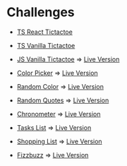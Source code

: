 # Challenges

* [TS React Tictactoe](/ts-react-tictactoe)

* [TS Vanilla Tictactoe](/ts-vanilla-tictactoe)

* [JS Vanilla Tictactoe](/js-vanilla-tictactoe) 
=> [Live Version](https://monicavaquerano.github.io/challenges/js-vanilla-tictactoe/index.html)

* [Color Picker](/color-picker) 
=> [Live Version](https://monicavaquerano.github.io/challenges/color-picker/index.html)

* [Random Color](/random-color) 
=> [Live Version](https://monicavaquerano.github.io/challenges/random-color/index.html)

* [Random Quotes](/random-quotes) 
=> [Live Version](https://monicavaquerano.github.io/challenges/random-quotes/index.html)

* [Chronometer](/chronometer) 
=> [Live Version](https://monicavaquerano.github.io/challenges/chronometer/index.html)

* [Tasks List](/tasks-list) 
=> [Live Version](https://monicavaquerano.github.io/challenges/tasks-list/app.html)

* [Shopping List](/mobile-app) 
=> [Live Version](https://monicavaquerano.github.io/challenges/mobile-app/index.html)

* [Fizzbuzz](/fizzbuzz) 
=> [Live Version](https://monicavaquerano.github.io/challenges/fizzbuzz/index.html)
